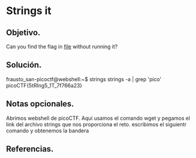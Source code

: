 # Strings it

## Objetivo.

Can you find the flag in [file](https://jupiter.challenges.picoctf.org/static/fae9ac5267cd6e44124e559b901df177/strings) without running it?

## Solución.

frausto_san-picoctf@webshell:~$ strings strings -a | grep 'pico'
picoCTF{5tRIng5_1T_7f766a23}

## Notas opcionales.

Abrimos webshell de picoCTF.
Aquí usamos el comando wget y pegamos el link del archivo strings que nos proporciona el reto.
escribimos el siguientr comando y obtenemos la bandera

## Referencias.